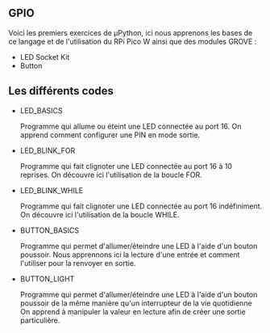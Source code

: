 ## GPIO

Voici les premiers exercices de µPython, ici nous apprenons les bases de ce langage et de l'utilisation du RPi Pico W ainsi que des modules GROVE : 

- LED Socket Kit
- Button

## Les différents codes

  - LED_BASICS

      Programme qui allume ou éteint une LED connectée au port 16.
      On apprend comment configurer une PIN en mode sortie.

  - LED_BLINK_FOR

      Programme qui fait clignoter une LED connectée au port 16 à 10 reprises.
      On découvre ici l'utilisation de la boucle FOR.

  - LED_BLINK_WHILE

      Programme qui fait clignoter une LED connectée au port 16 indéfiniment.
      On découvre ici l'utilisation de la boucle WHILE.

  - BUTTON_BASICS

      Programme qui permet d'allumer/éteindre une LED à l'aide d'un bouton poussoir.
      Nous apprennons ici la lecture d'une entrée et comment l'utiliser pour la renvoyer en sortie.

  - BUTTON_LIGHT

      Programme qui permet d'allumer/éteindre une LED à l'aide d'un bouton poussoir de la même manière qu'un interrupteur de la vie quotidienne
      On apprend à manipuler la valeur en lecture afin de créer une sortie particulière.
